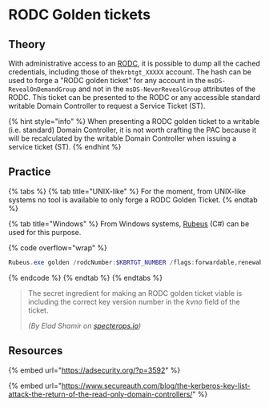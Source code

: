 # RODC Golden tickets

## Theory

With administrative access to an [RODC](../../domain-settings/rodc.md), it is possible to dump all the cached credentials, including those of the`krbtgt_XXXXX` account. The hash can be used to forge a "RODC golden ticket" for any account in the `msDS-RevealOnDemandGroup` and not in the `msDS-NeverRevealGroup` attributes of the RODC. This ticket can be presented to the RODC or any accessible standard writable Domain Controller to request a Service Ticket (ST).

{% hint style="info" %}
When presenting a RODC golden ticket to a writable (i.e. standard) Domain Controller, it is not worth crafting the PAC because it will be recalculated by the writable Domain Controller when issuing a service ticket (ST).
{% endhint %}

## Practice

{% tabs %}
{% tab title="UNIX-like" %}
For the moment, from UNIX-like systems no tool is available to only forge a RODC Golden Ticket.
{% endtab %}

{% tab title="Windows" %}
From Windows systems, [Rubeus](https://github.com/GhostPack/Rubeus) (C#) can be used for this purpose.

{% code overflow="wrap" %}
```powershell
Rubeus.exe golden /rodcNumber:$KBRTGT_NUMBER /flags:forwardable,renewable,enc_pa_rep /nowrap /outfile:ticket.kirbi /aes256:$KRBTGT_AES_KEY /user:USER /id:USER_RID /domain:domain.local /sid:DOMAIN_SID
```
{% endcode %}
{% endtab %}
{% endtabs %}

> The secret ingredient for making an RODC golden ticket viable is including the correct key version number in the _kvno_ field of the ticket.&#x20;
>
> _(By Elad Shamir on_ [_specterops.io_](https://posts.specterops.io/at-the-edge-of-tier-zero-the-curious-case-of-the-rodc-ef5f1799ca06)_)_

## Resources

{% embed url="https://adsecurity.org/?p=3592" %}

{% embed url="https://www.secureauth.com/blog/the-kerberos-key-list-attack-the-return-of-the-read-only-domain-controllers/" %}
